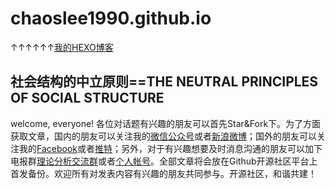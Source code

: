 # chaoslee1990.github.io

↑↑↑↑↑↑[我的HEXO博客](https://chaoslee1990.github.io/)
## 社会结构的中立原则==THE NEUTRAL PRINCIPLES OF SOCIAL STRUCTURE

welcome, everyone! 各位对话题有兴趣的朋友可以首先Star&Fork下。为了方面获取文章，国内的朋友可以关注我的[微信公众号](https://raw.githubusercontent.com/chaoslee1990/pictures/master/wechatcode.jpg)或者[新浪微博](https://raw.githubusercontent.com/chaoslee1990/pictures/master/weibocode.jpg)；国外的朋友可以关注我的[Facebook](https://www.facebook.com/chaoslee1990)或者[推特](https://twitter.com/chaoslee1990)；另外，对于有兴趣想要及时消息沟通的朋友可以加下电报群[理论分析交流群](https://t.me/joinchat/Kqe_BxQ5ipRULdXNTsPDnQ)或者[个人帐号](https://t.me/chaoslee1990)。全部文章将会放在Github开源社区平台上首发备份。欢迎所有对发表内容有兴趣的朋友共同参与。开源社区，和谐共建！